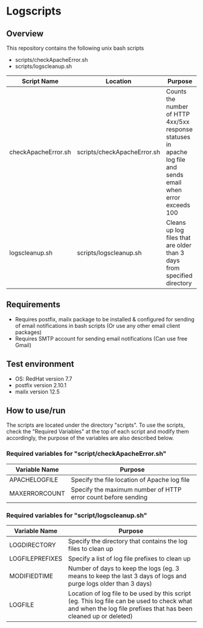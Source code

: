 # Logscripts 

## Overview
This repository contains the following unix bash scripts
* scripts/checkApacheError.sh
* scripts/logscleanup.sh


Script Name         | Location                      | Purpose
--------------------|-------------------------------|-------------------
checkApacheError.sh | scripts/checkApacheError.sh   | Counts the number of HTTP 4xx/5xx response statuses in apache log file and sends email when error exceeds 100
logscleanup.sh      | scripts/logscleanup.sh        | Cleans up log files that are older than 3 days from specified directory


## Requirements
* Requires postfix, mailx package to be installed & configured for sending of email notifications in bash scripts (Or use any other email client packages)
* Requires SMTP account for sending email notifications (Can use free Gmail)

## Test environment
* OS: RedHat version 7.7
* postfix version 2.10.1
* mailx version 12.5

## How to use/run
The scripts are located under the directory "scripts". To use the scripts, check the "Required Variables" at the top of each script and modify them accordingly, the purpose of the variables are also described below.

### Required variables for "script/checkApacheError.sh"

Variable Name   | Purpose            
----------------|--------------------------
APACHELOGFILE   | Specify the file location of Apache log file
MAXERRORCOUNT   | Specify the maximum number of HTTP error count before sending     



### Required variables for "script/logscleanup.sh"

Variable Name   | Purpose            
----------------|--------------------------
LOGDIRECTORY    | Specify the directory that contains the log files to clean up
LOGFILEPREFIXES | Specify a list of log file prefixes to clean up 
MODIFIEDTIME    | Number of days to keep the logs (eg. 3 means to keep the last 3 days of logs and purge logs older than 3 days)
LOGFILE         | Location of log file to be used by this script (eg. This log file can be used to check what and when the log file prefixes that has been cleaned up or deleted)